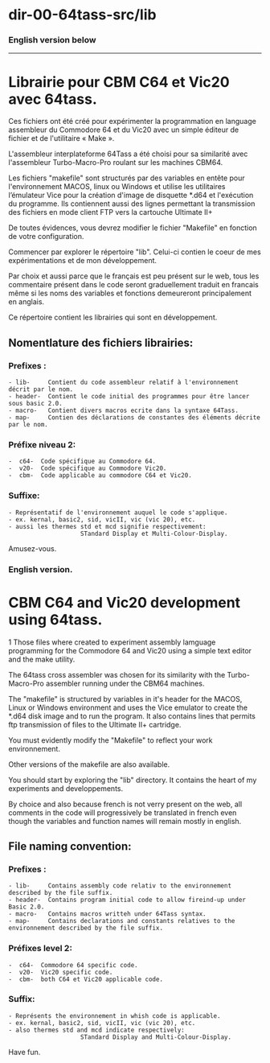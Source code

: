 # dir-00-64tass-src/lib
### English version below
---------------------

# Librairie pour CBM C64 et Vic20 avec 64tass.

Ces fichiers ont été créé pour expérimenter la programmation en language assembleur du Commodore 64 et du Vic20 avec un simple éditeur de fichier et de l'utilitaire « Make ».

L'assembleur interplateforme 64Tass a été choisi pour sa similarité avec l'assembleur Turbo-Macro-Pro roulant sur les machines CBM64.

Les fichiers "makefile" sont structurés par des variables en entête pour l'environnement MACOS, linux ou Windows et utilise les utilitaires l’émulateur Vice pour la création d'image de disquette *.d64 et l'exécution du programme. 
Ils contiennent aussi des lignes permettant la transmission des fichiers en mode client FTP vers la cartouche Ultimate II+

De toutes évidences, vous devrez modifier le fichier "Makefile" en fonction de votre configuration.

Commencer par explorer le répertoire "lib". Celui-ci contien le coeur de mes expérimentations et de mon développement.

Par choix et aussi parce que le français est peu présent sur le web, tous les commentaire présent dans le code seront graduellement traduit en francais même si les noms des variables et fonctions demeureront principalement en anglais.

Ce répertoire contient les librairies qui sont en développement.

## Nomentlature des fichiers librairies:

###  Prefixes : 

    - lib-     Contient du code assembleur relatif à l'environnement décrit par le nom.
    - header-  Contient le code initial des programmes pour être lancer sous basic 2.0.
    - macro-   Contient divers macros ecrite dans la syntaxe 64Tass.
    - map-     Contien des déclarations de constantes des éléments décrite par le nom.
  
###  Préfixe niveau 2:

    -  c64-  Code spécifique au Commodore 64.
    -  v20-  Code spécifique au Commodore Vic20.
    -  cbm-  Code applicable au commodore C64 et Vic20.
  
###  Suffixe:  

    - Représentatif de l'environnement auquel le code s'applique.
    - ex. kernal, basic2, sid, vicII, vic (vic 20), etc. 
    - aussi les thermes std et mcd signifie respectivement:
                        STandard Display et Multi-Colour-Display.
      
Amusez-vous.

### __English version.__
# CBM C64 and Vic20 development using 64tass.
1 Those files where created to experiment assembly lamguage programming for the Commodore 64 and Vic20 using a simple text editor and the make utility. 

The 64tass cross assembler was chosen for its similarity with the Turbo-Macro-Pro assembler running under the CBM64 machines.

The "makefile" is structured by variables in it's header for the MACOS, Linux or Windows environment and uses the Vice emulator to create the *.d64 disk image and to run the program.
It also contains lines that permits ftp transmission of files to the Ultimate II+ cartridge. 

You must evidently modify the "Makefile" to reflect your work environnement.

Other versions of the makefile are also available.

You should start by exploring the "lib" directory. It contains the heart of my experiments and developpements.

By choice and also because french is not verry present on the web, all comments in the code will progressively be translated in french even though the variables and function names will remain mostly in english.

## File naming convention:

###  Prefixes : 

    - lib-     Contains assembly code relativ to the environnement described by the file suffix.
    - header-  Contains program initial code to allow fireind-up under Basic 2.0.
    - macro-   Contains macros writteh under 64Tass syntax.
    - map-     Contains declarations and constants relatives to the environnement described by the file suffix.
  
###  Préfixes level 2:

    -  c64-  Commodore 64 specific code.
    -  v20-  Vic20 specific code.
    -  cbm-  both C64 et Vic20 applicable code.
  
###  Suffix:  

    - Représents the environnement in whish code is applicable.
    - ex. kernal, basic2, sid, vicII, vic (vic 20), etc. 
    - also thermes std and mcd indicate respectively: 
                        STandard Display and Multi-Colour-Display.

Have fun.
